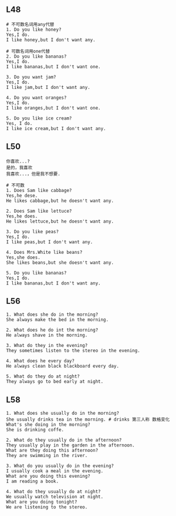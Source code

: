 

## L48

	# 不可数名词用any代替
	1. Do you like honey?
	Yes,I do.
	I like honey,but I don't want any.

	# 可数名词用one代替
	2. Do you like bananas?
	Yes,I do.
	I like bananas,but I don't want one.

	3. Do you want jam?
	Yes,I do.
	I like jam,but I don't want any.

	4. Do you want oranges?
	Yes,I do.
	I like oranges,but I don't want one.

	5. Do you like ice cream?
	Yes, I do.
	I like ice cream,but I don't want any.

## L50

	你喜欢...?
	是的，我喜欢
	我喜欢...，但是我不想要.

	# 不可数
	1. Does Sam like cabbage?
	Yes,he dese.
	He likes cabbage,but he doesn't want any.

	2. Does Sam like lettuce?
	Yes,he does.
	He likes lettuce,but he doesn't want any.

	3. Do you like peas?
	Yes,I do.
	I like peas,but I don't want any.

	4. Does Mrs.White like beans?
	Yes,she does.
	She likes beans,but she doesn't want any.

	5. Do you like bananas?
	Yes,I do.
	I like bananas,but I don't want any.

## L56

	1. What does she do in the morning?
	She always make the bed in the morning.

	2. What does he do int the morning?
	He always shave in the morning.

	3. What do they in the evening?
	They sometimes listen to the stereo in the evening.

	4. What does he every day?
	He always clean black blackboard every day.

	5. What do they do at night?
	They always go to bed early at night.

## L58
	1. What does she usually do in the morning?
	She usually drinks tea in the morning. # drinks 第三人称 数格变化
	What's she doing in the morning?
	She is drinking coffe.

	2. What do they usually do in the afternoon?
	They usually play in the garden in the afternoon.
	What are they doing this afternoon?
	They are swimming in the river.

	3. What do you usually do in the evening?
	I usually cook a meal in the evening.
	What are you doing this evening?
	I am reading a book.

	4. What do they usually do at night?
	We usually watch television at night.
	What are you doing tonight?
	We are listening to the stereo.
